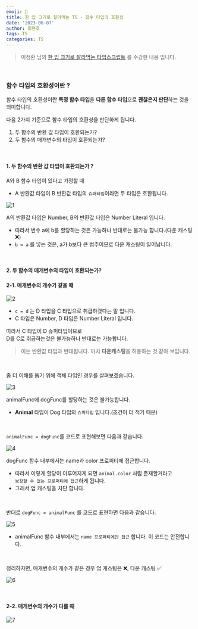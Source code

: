 ```yaml
---
emoji: 📖
title: 한 입 크기로 잘라먹는 TS - 함수 타입의 호환성
date: '2023-06-07'
author: 최현호
tags: TS
categories: TS
---
```


> 이정환 님의 [한 입 크기로 잘라먹는 타입스크립트](https://www.inflearn.com/course/%ED%95%9C%EC%9E%85-%ED%81%AC%EA%B8%B0-%ED%83%80%EC%9E%85%EC%8A%A4%ED%81%AC%EB%A6%BD%ED%8A%B8/) 를 수강한 내용 입니다.

<br>

### 함수 타입의 호환성이란 ?

함수 타입의 호환성이란 **특정 함수 타입**을 **다른 함수 타입**으로 **괜찮은지 판단**하는 것을 의미합니다.

다음 2가지 기준으로 함수 타입의 호환성을 판단하게 됩니다.

1. 두 함수의 반환 값 타입이 호환되는가?
2. 두 함수의 매개변수의 타입이 호환되는가?

<br>

#### 1. 두 함수의 반환 값 타입이 호환되는가 ?

A와 B 함수 타입이 있다고 가정할 때

- A 반환값 타입이 B 반환값 타입의 `슈퍼타입`이라면 두 타입은 호환됩니다.

![1](https://github.com/Choi-HyunHo/hyunho-gatsby-blog/assets/87301268/cc2121fa-4eaa-4eef-bafc-24267a330745)

A의 반환값 타입은 Number, B의 반환값 타입은 Number Literal 입니다.

- 따라서 변수 a에 b를 할당하는 것은 가능하나 반대로는 불가능 합니다.(다운 캐스팅 ❌)
- `b = a` 를 넣는 것은, a가 b보다 큰 범주이므로 다운 캐스팅이 일어납니다.

<br>

#### 2. 두 함수의 매개변수의 타입이 호환되는가?

#### 2-1. 매개변수의 개수가 같을 때

![2](https://github.com/Choi-HyunHo/hyunho-gatsby-blog/assets/87301268/3c08b027-3e6c-403f-b21f-eb394b36a22b)

- `c = d` 는 D 타입을 C 타입으로 취급하겠다는 말 입니다.
- C 타입은 Number, D 타입은 Number Literal 입니다.

따라서 C 타입이 D 슈퍼타입이므로 <br> D를 C로 취급하는것은 불가능하나 반대로는 가능합니다.

> 이는 반환값 타입과 반대됩니다. 마치 **다운캐스팅**을 허용하는 것 같아 보입니다.

<br>

좀 더 이해를 돕기 위해 객체 타입인 경우를 살펴보겠습니다.

![3](https://github.com/Choi-HyunHo/hyunho-gatsby-blog/assets/87301268/ddbfa33b-9645-4c57-9836-18e574b13e93)

animalFunc에 dogFunc를 할당하는 것은 불가능합니다.

- **Animal** 타입이 Dog 타입의 `슈퍼타입` 입니다.(조건이 더 적기 때문)

<br>

`animalFunc = dogFunc`를 코드로 표현해보면 다음과 같습니다.

![4](https://github.com/Choi-HyunHo/hyunho-gatsby-blog/assets/87301268/c1aafb0d-89a1-4f30-bdf3-d2e670037c83)

dogFunc 함수 내부에서는 name과 color 프로퍼티에 접근합니다.

- 따라서 이렇게 할당이 이루어지게 되면 `animal.color` 처럼 존재할거라고 <br> `보장할 수 없는 프로퍼티에 접근`하게 됩니다.
- 그래서 업 캐스팅을 차단 합니다.

<br>

반대로 `dogFunc = animalFunc` 를 코드로 표현하면 다음과 같습니다.

![5](https://github.com/Choi-HyunHo/hyunho-gatsby-blog/assets/87301268/8d9bbe29-8126-4991-a5de-425e37f94cb3)

- animalFunc 함수 내부에서는 `name 프로퍼티에만 접근` 합니다. 이 코드는 안전합니다.

<br>

정리하자면, 매개변수의 개수가 같은 경우 업 캐스팅은 ❌, 다운 캐스팅 ✅

![6](https://github.com/Choi-HyunHo/hyunho-gatsby-blog/assets/87301268/3524f087-1fc1-44dd-8315-d51a6ddeb9f0)

<br>

#### 2-2. 매개변수의 개수가 다를 때

![7](https://github.com/Choi-HyunHo/hyunho-gatsby-blog/assets/87301268/eace06ba-c169-45fc-a5e6-51c0b8df2264)

<br>

```toc

```
